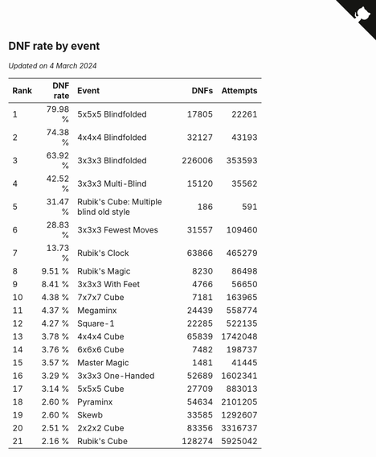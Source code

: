 ## DNF rate by event

*Updated on  4 March 2024*

| Rank | DNF rate | Event | DNFs | Attempts |
| :--- | ---: | :--- | ---: | ---: |
| 1 | 79.98 % | 5x5x5 Blindfolded | 17805 | 22261 |
| 2 | 74.38 % | 4x4x4 Blindfolded | 32127 | 43193 |
| 3 | 63.92 % | 3x3x3 Blindfolded | 226006 | 353593 |
| 4 | 42.52 % | 3x3x3 Multi-Blind | 15120 | 35562 |
| 5 | 31.47 % | Rubik's Cube: Multiple blind old style | 186 | 591 |
| 6 | 28.83 % | 3x3x3 Fewest Moves | 31557 | 109460 |
| 7 | 13.73 % | Rubik's Clock | 63866 | 465279 |
| 8 | 9.51 % | Rubik's Magic | 8230 | 86498 |
| 9 | 8.41 % | 3x3x3 With Feet | 4766 | 56650 |
| 10 | 4.38 % | 7x7x7 Cube | 7181 | 163965 |
| 11 | 4.37 % | Megaminx | 24439 | 558774 |
| 12 | 4.27 % | Square-1 | 22285 | 522135 |
| 13 | 3.78 % | 4x4x4 Cube | 65839 | 1742048 |
| 14 | 3.76 % | 6x6x6 Cube | 7482 | 198737 |
| 15 | 3.57 % | Master Magic | 1481 | 41445 |
| 16 | 3.29 % | 3x3x3 One-Handed | 52689 | 1602341 |
| 17 | 3.14 % | 5x5x5 Cube | 27709 | 883013 |
| 18 | 2.60 % | Pyraminx | 54634 | 2101205 |
| 19 | 2.60 % | Skewb | 33585 | 1292607 |
| 20 | 2.51 % | 2x2x2 Cube | 83356 | 3316737 |
| 21 | 2.16 % | Rubik's Cube | 128274 | 5925042 |


<a href="https://github.com/JustinTimeCuber/wca_statistics" class="github-corner" aria-label="View source on Github"><svg width="80" height="80" viewBox="0 0 250 250" style="fill:#151513; color:#fff; position: absolute; top: 0; border: 0; right: 0;" aria-hidden="true"><path d="M0,0 L115,115 L130,115 L142,142 L250,250 L250,0 Z"></path><path d="M128.3,109.0 C113.8,99.7 119.0,89.6 119.0,89.6 C122.0,82.7 120.5,78.6 120.5,78.6 C119.2,72.0 123.4,76.3 123.4,76.3 C127.3,80.9 125.5,87.3 125.5,87.3 C122.9,97.6 130.6,101.9 134.4,103.2" fill="currentColor" style="transform-origin: 130px 106px;" class="octo-arm"></path><path d="M115.0,115.0 C114.9,115.1 118.7,116.5 119.8,115.4 L133.7,101.6 C136.9,99.2 139.9,98.4 142.2,98.6 C133.8,88.0 127.5,74.4 143.8,58.0 C148.5,53.4 154.0,51.2 159.7,51.0 C160.3,49.4 163.2,43.6 171.4,40.1 C171.4,40.1 176.1,42.5 178.8,56.2 C183.1,58.6 187.2,61.8 190.9,65.4 C194.5,69.0 197.7,73.2 200.1,77.6 C213.8,80.2 216.3,84.9 216.3,84.9 C212.7,93.1 206.9,96.0 205.4,96.6 C205.1,102.4 203.0,107.8 198.3,112.5 C181.9,128.9 168.3,122.5 157.7,114.1 C157.9,116.9 156.7,120.9 152.7,124.9 L141.0,136.5 C139.8,137.7 141.6,141.9 141.8,141.8 Z" fill="currentColor" class="octo-body"></path></svg></a><style>.github-corner:hover .octo-arm{animation:octocat-wave 560ms ease-in-out}@keyframes octocat-wave{0%,100%{transform:rotate(0)}20%,60%{transform:rotate(-25deg)}40%,80%{transform:rotate(10deg)}}@media (max-width:500px){.github-corner:hover .octo-arm{animation:none}.github-corner .octo-arm{animation:octocat-wave 560ms ease-in-out}}</style>
